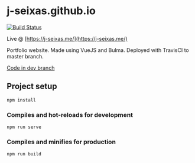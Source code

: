 # j-seixas.github.io

[![Build Status](https://travis-ci.org/j-seixas/j-seixas.github.io.svg?branch=dev)](https://travis-ci.org/j-seixas/j-seixas.github.io)

Live @ [https://j-seixas.me/](https://j-seixas.me/)

Portfolio website. Made using VueJS and Bulma. Deployed with TravisCI to master branch.

[Code in dev branch](https://github.com/j-seixas/j-seixas.github.io/tree/dev)



## Project setup
```
npm install
```

### Compiles and hot-reloads for development
```
npm run serve
```

### Compiles and minifies for production
```
npm run build
```